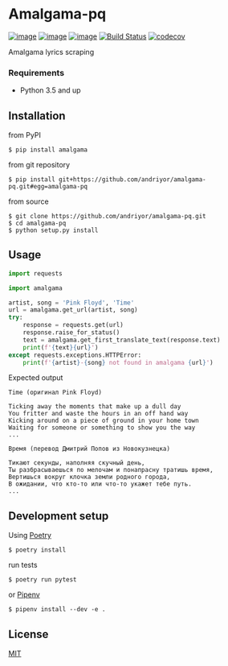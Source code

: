 # Amalgama-pq 
[![image](https://img.shields.io/pypi/v/amalgama.svg)](https://pypi.org/project/amalgama/)
[![image](https://img.shields.io/pypi/l/amalgama.svg)](https://pypi.org/project/amalgama/)
[![image](https://img.shields.io/pypi/pyversions/amalgama.svg)](https://pypi.org/project/amalgama/)
[![Build Status](https://travis-ci.org/Live-Lyrics/amalgama-pq.svg?branch=master)](https://travis-ci.org/Live-Lyrics/amalgama-pq)
[![codecov](https://codecov.io/gh/Live-Lyrics/amalgama-pq/branch/master/graph/badge.svg)](https://codecov.io/gh/Live-Lyrics/amalgama-pq)

Amalgama lyrics scraping

### Requirements
* Python 3.5 and up

## Installation
from PyPI
```
$ pip install amalgama
```

from git repository
```
$ pip install git+https://github.com/andriyor/amalgama-pq.git#egg=amalgama-pq
```

from source
```
$ git clone https://github.com/andriyor/amalgama-pq.git
$ cd amalgama-pq
$ python setup.py install
```

## Usage

```python
import requests

import amalgama

artist, song = 'Pink Floyd', 'Time'
url = amalgama.get_url(artist, song)
try:
    response = requests.get(url)
    response.raise_for_status()
    text = amalgama.get_first_translate_text(response.text)
    print(f'{text}{url}')
except requests.exceptions.HTTPError:
    print(f'{artist}-{song} not found in amalgama {url}')
```

Expected output 
```
Time (оригинал Pink Floyd)

Ticking away the moments that make up a dull day
You fritter and waste the hours in an off hand way
Kicking around on a piece of ground in your home town
Waiting for someone or something to show you the way
...

Время (перевод Дмитрий Попов из Новокузнецка)

Тикают секунды, наполняя скучный день,
Ты разбрасываешься по мелочам и понапрасну тратишь время,
Вертишься вокруг клочка земли родного города,
В ожидании, что кто-то или что-то укажет тебе путь.
...
```

## Development setup
Using [Poetry](https://poetry.eustace.io/docs/)   
```
$ poetry install
```
run tests
```
$ poetry run pytest
```
or [Pipenv](https://docs.pipenv.org/)   
```
$ pipenv install --dev -e .
```

## License
[MIT](https://choosealicense.com/licenses/mit/)